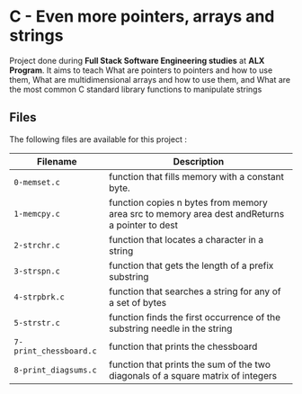 # C - Even more pointers, arrays and strings

Project done during **Full Stack Software Engineering studies** at **ALX Program**. It aims to teach What are pointers to pointers and how to use them, What are multidimensional arrays and how to use them, and What are the most common C standard library functions to manipulate strings

## Files
The following files are available for this project :

| Filename | Description |
| -------- | ----------- |
| `0-memset.c`           | function that fills memory with a constant byte. |
| `1-memcpy.c`           |function copies n bytes from memory area src to memory area dest andReturns a pointer to dest |
| `2-strchr.c`           |function that locates a character in a string |
| `3-strspn.c`           | function that gets the length of a prefix substring |
| `4-strpbrk.c`          |function that searches a string for any of a set of bytes |
| `5-strstr.c`           |function finds the first occurrence of the substring needle in the string |
| `7-print_chessboard.c` |function that prints the chessboard |
| `8-print_diagsums.c`   |function that prints the sum of the two diagonals of a square matrix of integers |

